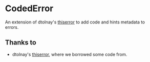 # CodedError

An extension of dtolnay's [thiserror](https://docs.rs/thiserror/latest/thiserror/) to add code and hints metadata to errors.

## Thanks to

* dtolnay's [thiserror](https://docs.rs/thiserror/latest/thiserror/), where we borrowed some code from.
